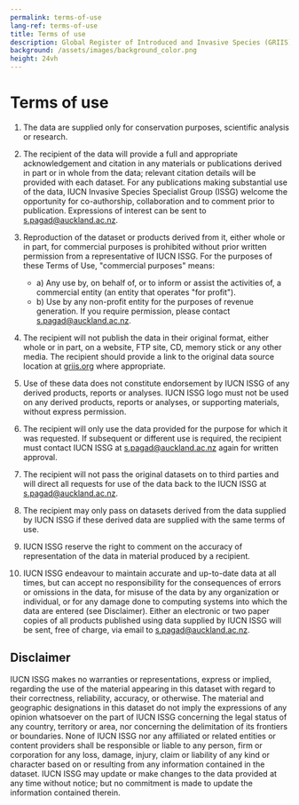 ```yaml
---
permalink: terms-of-use
lang-ref: terms-of-use
title: Terms of use
description: Global Register of Introduced and Invasive Species (GRIIS)
background: /assets/images/background_color.png
height: 24vh
---
```


# Terms of use

1. The data are supplied only for conservation purposes, scientific analysis or research.

2. The recipient of the data will provide a full and appropriate acknowledgement and citation in any materials or publications derived in part or in whole from the data; relevant citation details will be provided with each dataset. For any publications making substantial use of the data, IUCN Invasive Species Specialist Group (ISSG) welcome the opportunity for co-authorship, collaboration and to comment prior to publication. Expressions of interest can be sent to [s.pagad@auckland.ac.nz](mailto:s.pagad@auckland.ac.nz).

3. Reproduction of the dataset or products derived from it, either whole or in part, for commercial purposes is prohibited without prior written permission from a representative of IUCN ISSG. For the purposes of these Terms of Use, "commercial purposes" means:
   - a) Any use by, on behalf of, or to inform or assist the activities of, a commercial entity (an entity that operates "for profit").
   - b) Use by any non-profit entity for the purposes of revenue generation.
   If you require permission, please contact [s.pagad@auckland.ac.nz](mailto:s.pagad@auckland.ac.nz).

4. The recipient will not publish the data in their original format, either whole or in part, on a website, FTP site, CD, memory stick or any other media. The recipient should provide a link to the original data source location at [griis.org](https://web.archive.org/web/20241004233351/https://griis.org/) where appropriate.

5. Use of these data does not constitute endorsement by IUCN ISSG of any derived products, reports or analyses. IUCN ISSG logo must not be used on any derived products, reports or analyses, or supporting materials, without express permission.

6. The recipient will only use the data provided for the purpose for which it was requested. If subsequent or different use is required, the recipient must contact IUCN ISSG at [s.pagad@auckland.ac.nz](mailto:s.pagad@auckland.ac.nz) again for written approval.

7. The recipient will not pass the original datasets on to third parties and will direct all requests for use of the data back to the IUCN ISSG at [s.pagad@auckland.ac.nz](mailto:s.pagad@auckland.ac.nz).

8. The recipient may only pass on datasets derived from the data supplied by IUCN ISSG if these derived data are supplied with the same terms of use.

9. IUCN ISSG reserve the right to comment on the accuracy of representation of the data in material produced by a recipient.

10. IUCN ISSG endeavour to maintain accurate and up-to-date data at all times, but can accept no responsibility for the consequences of errors or omissions in the data, for misuse of the data by any organization or individual, or for any damage done to computing systems into which the data are entered (see Disclaimer). Either an electronic or two paper copies of all products published using data supplied by IUCN ISSG will be sent, free of charge, via email to [s.pagad@auckland.ac.nz](mailto:s.pagad@auckland.ac.nz).

## Disclaimer

IUCN ISSG makes no warranties or representations, express or implied, regarding the use of the material appearing in this dataset with regard to their correctness, reliability, accuracy, or otherwise. The material and geographic designations in this dataset do not imply the expressions of any opinion whatsoever on the part of IUCN ISSG concerning the legal status of any country, territory or area, nor concerning the delimitation of its frontiers or boundaries. None of IUCN ISSG nor any affiliated or related entities or content providers shall be responsible or liable to any person, firm or corporation for any loss, damage, injury, claim or liability of any kind or character based on or resulting from any information contained in the dataset. IUCN ISSG may update or make changes to the data provided at any time without notice; but no commitment is made to update the information contained therein.